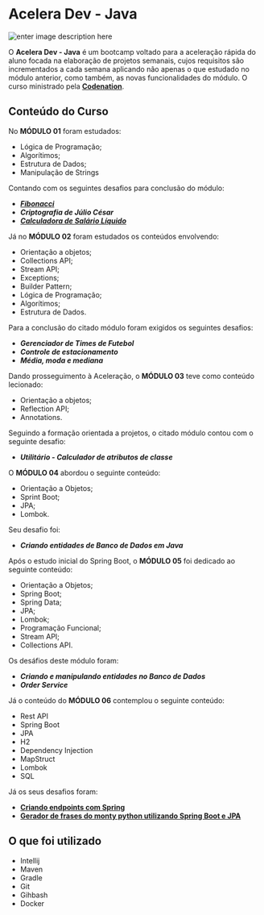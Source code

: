 # Acelera Dev - Java
![enter image description here](https://www.codenation.dev/img/social-meta-home.png)

O **Acelera Dev - Java** é um bootcamp voltado para a aceleração rápida do aluno focada na elaboração de projetos semanais, cujos requisitos são incrementados a cada semana aplicando não apenas o que estudado no módulo anterior, como também, as novas funcionalidades do módulo. O curso ministrado pela **[Codenation](https://codenation.dev/)**.

## Conteúdo do Curso
No **MÓDULO 01** foram estudados:

 - Lógica de Programação;
 - Algorítimos;
 - Estrutura de Dados;
 - Manipulação de Strings

Contando com os seguintes desafios para  conclusão do módulo:

 - [***Fibonacci***](https://github.com/thiagohrcosta/Codenation-Java/tree/master/Fibonnacci)
 - ***Criptografia de Júlio César***
 - [***Calculadora de Salário Líquido***](https://github.com/thiagohrcosta/Codenation-Java/tree/master/SalarioBase)

Já no **MÓDULO 02** foram estudados os conteúdos envolvendo: 

 - Orientação a objetos;
 - Collections API;
 - Stream API;
 - Exceptions;
 - Builder Pattern;
 - Lógica de Programação;
 - Algorítimos;
 - Estrutura de Dados.

Para a conclusão do citado módulo foram exigidos os seguintes desafios:

 - ***Gerenciador de Times de Futebol***
 - ***Controle de estacionamento***
 - ***Média, moda e mediana***

Dando prosseguimento à Aceleração, o **MÓDULO 03** teve como conteúdo lecionado:

 - Orientação a objetos;
 - Reflection API;
 - Annotations.
 
 Seguindo a formação orientada a projetos, o citado módulo contou com o seguinte desafio:
 
 - ***Utilitário - Calculador de atributos de classe***

O **MÓDULO 04** abordou o seguinte conteúdo:

 - Orientação a Objetos;
 - Sprint Boot;
 - JPA;
 - Lombok.

Seu desafio foi:

 - ***Criando entidades de Banco de Dados em Java***

Após o estudo inicial do Spring Boot, o **MÓDULO 05** foi dedicado ao seguinte conteúdo:

 - Orientação a Objetos;
 - Spring Boot;
 - Spring Data;
 - JPA;
 - Lombok;
 - Programação Funcional;
 - Stream API;
 - Collections API.

Os desáfios deste módulo foram:

 - ***Criando e manipulando entidades no Banco de Dados***
 - ***Order Service***
 
 Já o conteúdo do **MÓDULO 06** contemplou o seguinte conteúdo:
 
 - Rest API
 - Spring Boot
 - JPA
 - H2
 - Dependency Injection
 - MapStruct
 - Lombok
 - SQL
 
Já os seus desafios foram: 

 - [**Criando  endpoints com Spring**](https://github.com/thiagohrcosta/Codenation-Java/tree/master/EndPointsComSpring)
  - [**Gerador de frases do monty python utilizando Spring Boot e JPA**](https://github.com/thiagohrcosta/Codenation-Java/tree/master/GeradorDeFrases)

## O que foi utilizado

 - Intellij
 - Maven
 - Gradle
 - Git
 - Gihbash
 - Docker
